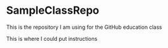# SampleClassRepo
This is the repository I am using for the GitHub education class

This is where I could put instructions
